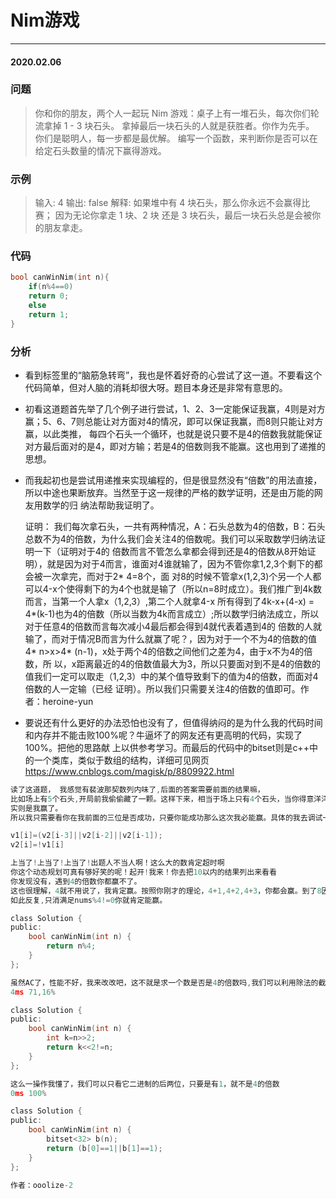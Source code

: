 # Nim游戏
***
#### 2020.02.06

### 问题
>你和你的朋友，两个人一起玩 Nim 游戏：桌子上有一堆石头，每次你们轮流拿掉 1 - 3 块石头。 拿掉最后一块石头的人就是获胜者。你作为先手。
你们是聪明人，每一步都是最优解。 编写一个函数，来判断你是否可以在给定石头数量的情况下赢得游戏。

### 示例
>输入: 4
输出: false 
解释: 如果堆中有 4 块石头，那么你永远不会赢得比赛；
     因为无论你拿走 1 块、2 块 还是 3 块石头，最后一块石头总是会被你的朋友拿走。

### 代码
```c
bool canWinNim(int n){
    if(n%4==0)
    return 0;
    else
    return 1;
}
```

### 分析
 - 看到标签里的“脑筋急转弯”，我也是怀着好奇的心尝试了这一道。不要看这个代码简单，但对人脑的消耗却很大呀。题目本身还是非常有意思的。
 - 初看这道题首先举了几个例子进行尝试，1、2、3一定能保证我赢，4则是对方赢；5、6、7则总能让对方面对4的情况，即可以保证我赢，而8则只能让对方赢，以此类推，
   每四个石头一个循环，也就是说只要不是4的倍数我就能保证对方最后面对的是4，即对方输；若是4的倍数则我不能赢。这也用到了递推的思想。
 - 而我起初也是尝试用递推来实现编程的，但是很显然没有“倍数”的用法直接，所以中途也果断放弃。当然至于这一规律的严格的数学证明，还是由万能的网友用数学的归
   纳法帮助我证明了。
   
   证明：
   我们每次拿石头，一共有两种情况，A：石头总数为4的倍数，B：石头总数不为4的倍数，为什么我们会关注4的倍数呢。我们可以采取数学归纳法证明一下（证明对于4的
   倍数而言不管怎么拿都会得到还是4的倍数从8开始证明），就是因为对于4而言，谁面对4谁就输了，因为不管你拿1,2,3个剩下的都会被一次拿完，而对于2* 4=8个，面
   对8的时候不管拿x(1,2,3)个另一个人都可以4-x个使得剩下的为4个也就是输了（所以n=8时成立）。我们推广到4k数而言，当第一个人拿x（1,2,3）,第二个人就拿4-x
   所有得到了4k-x+(4-x) = 4*(k-1)也为4的倍数（所以当数为4k而言成立）;所以数学归纳法成立，所以对于任意4的倍数而言每次减小4最后都会得到4就代表着遇到4的
   倍数的人就输了，而对于情况B而言为什么就赢了呢？，因为对于一个不为4的倍数的值4* n>x>4* (n-1)，x处于两个4的倍数之间他们之差为4，由于x不为4的倍数，所
   以，x距离最近的4的倍数值最大为3，所以只要面对到不是4的倍数的值我们一定可以取走（1,2,3）中的某个值导致剩下的值为4的倍数，而面对4倍数的人一定输（已经
   证明）。所以我们只需要关注4的倍数的值即可。作者：heroine-yun
 - 要说还有什么更好的办法恐怕也没有了，但值得纳闷的是为什么我的代码时间和内存并不能击败100%呢？牛逼坏了的网友还有更高明的代码，实现了100%。把他的思路献
   上以供参考学习。而最后的代码中的bitset则是c++中的一个类库，类似于数组的结构，详细可见网页 https://www.cnblogs.com/magisk/p/8809922.html

```c
读了这道题， 我感觉有裴波那契数列内味了,后面的答案需要前面的结果嘛，
比如场上有5个石头,开局前我偷偷藏了一颗。这样下来，相当于场上只有4个石头，当你得意洋洋的取完最后一个石头的时候，这时~两级反转，
实则是我赢了。
所以我只需要看你在我前面的三位是否成功，只要你能成功那么这次我必能赢。具体的我去调试一下。

v1[i]=(v2[i-3]||v2[i-2]||v2[i-1]);
v2[i]=!v1[i]

上当了!上当了!上当了!出题人不当人啊！这么大的数肯定超时啊
你这个动态规划可真有够好笑的呢！起开!我来！你去把10以内的结果列出来看看
你发现没有，遇到4的倍数你都赢不了。
这也很理解，4就不用说了，我肯定赢。按照你刚才的理论，4+1,4+2,4+3，你都会赢。到了8因为我8-1,8-2,8-3都输了所以你在8处也会输。
如此反复,只消满足nums%4!=0你就肯定能赢。

class Solution {
public:
    bool canWinNim(int n) {
        return n%4;
    }
};

虽然AC了，性能不好，我来改改吧，这不就是求一个数是否是4的倍数吗,我们可以利用除法的截取下限来做
4ms 71,16%

class Solution {
public:
    bool canWinNim(int n) {
        int k=n>>2;
        return k<<2!=n;
    }
};

这么一操作我懂了，我们可以只看它二进制的后两位，只要是有1，就不是4的倍数
0ms 100%

class Solution {
public:
    bool canWinNim(int n) {
        bitset<32> b(n);
        return (b[0]==1||b[1]==1);
    }
};

作者：ooolize-2

